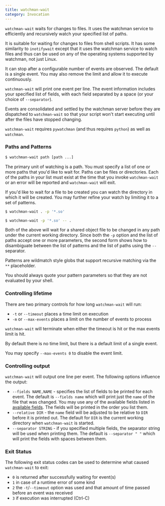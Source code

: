 ```yaml
---
title: watchman-wait
category: Invocation
---
```


`watchman-wait` waits for changes to files. It uses the watchman service to
efficiently and recursively watch your specified list of paths.

It is suitable for waiting for changes to files from shell scripts. It has some
similarity to `inotifywait` except that it uses the watchman service to watch
files and thus can be used on any of the operating systems supported by
watchman, not just Linux.

It can stop after a configurable number of events are observed. The default is a
single event. You may also remove the limit and allow it to execute
continuously.

`watchman-wait` will print one event per line. The event information includes
your specified list of fields, with each field separated by a space (or your
choice of `--separator`).

Events are consolidated and settled by the watchman server before they are
dispatched to `watchman-wait` so that your script won't start executing until
after the files have stopped changing.

`watchman-wait` requires `pywatchman` (and thus requires `python`) as well as
`watchman`.

### Paths and Patterns

```bash
$ watchman-wait path [path ...]
```

The primary unit of watching is a path. You must specify a list of one or more
paths that you'd like to wait for. Paths can be files or directories. Each of
the paths in your list must exist at the time that you invoke `watchman-wait` or
an error will be reported and `watchman-wait` will exit.

If you'd like to wait for a file to be created you can watch the directory in
which it will be created. You may further refine your watch by limiting it to a
set of patterns.

```bash
$ watchman-wait . -p '*.so'
```

```bash
$ watchman-wait -p '*.so' -- .
```

Both of the above will wait for a shared object file to be changed in any path
under the current working directory. Since both the `-p` option and the list of
paths accept one or more parameters, the second form shows how to disambiguate
between the list of patterns and the list of paths using the `--` separator.

Patterns are wildmatch style globs that support recursive matching via the `**`
placeholder.

You should always quote your pattern parameters so that they are not evaluated
by your shell.

### Controlling lifetime

There are two primary controls for how long `watchman-wait` will run:

- `-t` or `--timeout` places a time limit on execution
- `-m` or `--max-events` places a limit on the number of events to process

`watchman-wait` will terminate when either the timeout is hit or the max events
limit is hit.

By default there is no time limit, but there is a default limit of a single
event.

You may specify `--max-events 0` to disable the event limit.

### Controlling output

`watchman-wait` will output one line per event. The following options influence
the output:

- `--fields NAME,NAME` - specifies the list of fields to be printed for each
  event. The default is `--fields name` which will print just the `name` of the
  file that was changed. You may use any of the available fields listed in
  [available fields](/watchman/docs/cmd/query.html#available-fields). The fields
  will be printed in the order you list them.
- `--relative DIR` - the `name` field will be adjusted to be relative to `DIR`
  before it is printed out. The default for `DIR` is the current working
  directory when `watchman-wait` is started.
- `--separator STRING` - if you specified multiple fields, the separator string
  will be used when printing them. The default is `--separator " "` which will
  print the fields with spaces between them.

### Exit Status

The following exit status codes can be used to determine what caused
`watchman-wait` to exit:

- `0` is returned after successfully waiting for event(s)
- `1` in case of a runtime error of some kind
- `2` the `-t`/`--timeout` option was used and that amount of time passed before
  an event was received
- `3` if execution was interrupted (Ctrl-C)
